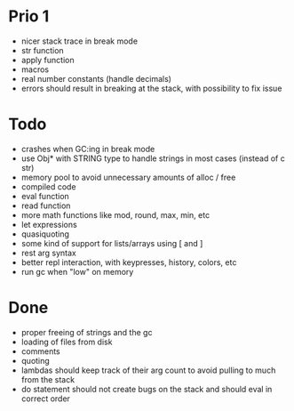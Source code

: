 Prio 1
======
* nicer stack trace in break mode
* str function
* apply function
* macros
* real number constants (handle decimals)
* errors should result in breaking at the stack, with possibility to fix issue

Todo
====
* crashes when GC:ing in break mode
* use Obj* with STRING type to handle strings in most cases (instead of c str)
* memory pool to avoid unnecessary amounts of alloc / free
* compiled code
* eval function
* read function
* more math functions like mod, round, max, min, etc
* let expressions
* quasiquoting
* some kind of support for lists/arrays using [ and ]
* rest arg syntax
* better repl interaction, with keypresses, history, colors, etc
* run gc when "low" on memory

Done
====
* proper freeing of strings and the gc
* loading of files from disk
* comments
* quoting
* lambdas should keep track of their arg count to avoid pulling to much from the stack
* do statement should not create bugs on the stack and should eval in correct order
